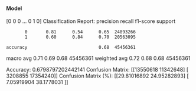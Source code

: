 #### Model
[0 0 0 ... 0 1 0]
Classification Report:
              precision    recall  f1-score   support

           0       0.81      0.54      0.65  24893266
           1       0.60      0.84      0.70  20563095

    accuracy                           0.68  45456361
   macro avg       0.71      0.69      0.68  45456361
weighted avg       0.72      0.68      0.68  45456361

Accuracy: 0.6798797202442141
Confusion Matrix:
[[13550618 11342648]
 [ 3208855 17354240]]
Confusion Matrix (%):
[[29.81016892 24.95282893]
 [ 7.05919904 38.1778031 ]]
